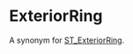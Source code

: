 # ExteriorRing

A synonym for [ST_ExteriorRing](/sql-statements-structure/geographic-geometric-features/polygon-properties/st_exteriorring).